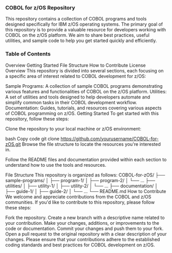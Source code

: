 ### COBOL for z/OS Repository
This repository contains a collection of COBOL programs and tools designed specifically for IBM z/OS operating systems. The primary goal of this repository is to provide a valuable resource for developers working with COBOL on the z/OS platform. We aim to share best practices, useful utilities, and sample code to help you get started quickly and efficiently.

### Table of Contents
Overview
Getting Started
File Structure
How to Contribute
License
Overview
This repository is divided into several sections, each focusing on a specific area of interest related to COBOL development for z/OS:

Sample Programs: A collection of sample COBOL programs demonstrating various features and functionalities of COBOL on the z/OS platform.
Utilities: A set of utilities and tools designed to help developers automate and simplify common tasks in their COBOL development workflow.
Documentation: Guides, tutorials, and resources covering various aspects of COBOL programming on z/OS.
Getting Started
To get started with this repository, follow these steps:

Clone the repository to your local machine or z/OS environment:

bash
Copy code
git clone https://github.com/yourusername/COBOL-for-zOS.git
Browse the file structure to locate the resources you're interested in.

Follow the README files and documentation provided within each section to understand how to use the tools and resources.

File Structure
This repository is organized as follows:
COBOL-for-zOS/
├── sample-programs/
│   ├── program-1/
│   ├── program-2/
│   └── ...
├── utilities/
│   ├── utility-1/
│   ├── utility-2/
│   └── ...
├── documentation/
│   ├── guide-1/
│   ├── guide-2/
│   └── ...
└── README.md
How to Contribute
We welcome and appreciate contributions from the COBOL and z/OS communities. If you'd like to contribute to this repository, please follow these steps:

Fork the repository.
Create a new branch with a descriptive name related to your contribution.
Make your changes, additions, or improvements to the code or documentation.
Commit your changes and push them to your fork.
Open a pull request to the original repository with a clear description of your changes.
Please ensure that your contributions adhere to the established coding standards and best practices for COBOL development on z/OS.

